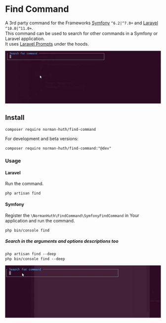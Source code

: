 # Find Command

A 3rd party command for the Frameworks [Symfony](https://symfony.com/) `^6.2|^7.0+` and [Laravel](https://laravel.com) `^10.0|^11.0+`.  
This command can be used to search for other commands in a Symfony or Laravel application.  
It uses [Laravel Prompts](https://laravel.com/docs/prompts) under the hoods.

![preview](https://raw.githubusercontent.com/Muetze42/find-command/main/docs/preview.gif)

## Install

```shell
composer require norman-huth/find-command
```

For development and beta versions:

```shell
composer require norman-huth/find-command:"@dev"
```

### Usage

#### Laravel

Run the command.

```shell
php artisan find
```

#### Symfony

Register the `\NormanHuth\FindCommand\SymfonyFindCommand` in Your application and run the command.

```shell
php bin/console find
```

##### Search in the arguments and options descriptions too

```shell
php artisan find --deep
php bin/console find --deep
```

![preview](https://raw.githubusercontent.com/Muetze42/find-command/main/docs/preview-deep.gif)

